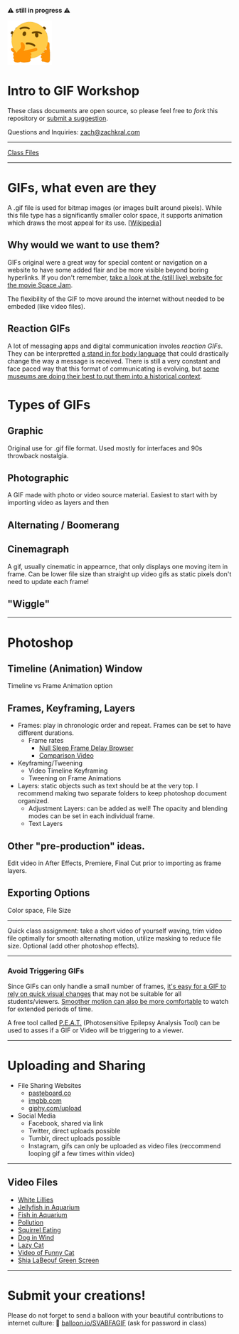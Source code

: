 ⚠️️ **still in progress** ⚠️️

<img src="hmmm.gif" width="100">

# Intro to GIF Workshop

These class documents are open source, so please feel free to *fork* this repository or [submit a suggestion](https://github.com/zachkrall/gif-workshop/issues).

Questions and Inquiries: [zach@zachkral.com](mailto:zach@zachkrall.com)

---

[Class Files](https://app.box.com/s/1luhhqzm6zkok5d4on4xjoi19tmgrish)

---

# GIFs, what even are they

A .gif file is used for bitmap images (or images built around pixels). While this file type has a significantly smaller color space, it supports animation which draws the most appeal for its use. [[Wikipedia](https://en.wikipedia.org/wiki/GIF)]

## Why would we want to use them?

GIFs original were a great way for special content or navigation on a website to have some added flair and be more visible beyond boring hyperlinks. If you don't remember, [take a look at the (still live) website for the movie Space Jam](https://www.warnerbros.com/archive/spacejam/movie/jam.htm).

The flexibility of the GIF to move around the internet without needed to be embeded (like video files).
 
## Reaction GIFs

A lot of messaging apps and digital communication involes *reaction GIFs*. They can be interpretted [a stand in for body language](https://daily.jstor.org/the-morphology-of-reaction-gifs/) that could drastically change the way a message is received. There is still a very constant and face paced way that this format of communicating is evolving, but [some museums are doing their best to put them into a historical context](https://www.reddit.com/r/gifs/comments/1yw7aa/hey_reddit_want_to_help_curate_a_museum/).

# Types of GIFs

## Graphic

Original use for .gif file format. Used mostly for interfaces and 90s throwback nostalgia. 

## Photographic 

A GIF made with photo or video source material. Easiest to start with by importing video as layers and then 

## Alternating / Boomerang

## Cinemagraph

A gif, usually cinematic in appearnce, that only displays one moving item in frame. Can be lower file size than straight up video gifs as static pixels don't need to update each frame!

## "Wiggle"

---

# Photoshop

## Timeline (Animation) Window

Timeline vs Frame Animation option

## Frames, Keyframing, Layers

* Frames: play in chronologic order and repeat. Frames can be set to have different durations.
    * Frame rates
        * [Null Sleep Frame Delay Browser](http://nullsleep.tumblr.com/post/16524517190/animated-gif-minimum-frame-delay-browser)
        * [Comparison Video](https://www.supercircuits.com/resources/tools/video-frame-rate-comparison-tool)
* Keyframing/Tweening
    * Video Timeline Keyframing
    * Tweening on Frame Animations
* Layers: static objects such as text should be at the very top. I recommend making two separate folders to keep photoshop document organized.
    * Adjustment Layers: can be added as well! The opacity and blending modes can be set in each individual frame.
    * Text Layers

## Other "pre-production" ideas.

Edit video in After Effects, Premiere, Final Cut prior to importing as frame layers.

## Exporting Options

Color space, File Size

---

Quick class assignment: take a short video of yourself waving, trim video file optimally for smooth alternating motion, utilize masking to reduce file size. Optional (add other photoshop effects).

---

### Avoid Triggering GIFs

Since GIFs can only handle a small number of frames, [it's easy for a GIF to rely on quick visual changes](http://www.ibtimes.com/animated-gifs-epilepsy-dangers-849817) that may not be suitable for all students/viewers. [Smoother motion can also be more comfortable](http://trickstersgambit.tumblr.com/post/24875127375/epilepsy-warning-tags-and-how-to-use-them-a-guide) to watch for extended periods of time. 

A free tool called [P.E.A.T.](http://trace.umd.edu/peat) (Photosensitive Epilepsy Analysis Tool) can be used to asses if a GIF or Video will be triggering to a viewer.

---
 
# Uploading and Sharing 

* File Sharing Websites
    * [pasteboard.co](pasteboard.co)
    * [imgbb.com](https://imgbb.com/)
    * [giphy.com/upload](https://giphy.com/upload/)
* Social Media
    * Facebook, shared via link
    * Twitter, direct uploads possible
    * Tumblr, direct uploads possible
    * Instagram, gifs can only be uploaded as video files (reccommend looping gif a few times within video)

---

## Video Files

* [White Lillies](http://mazwai.com/#/videos/208)
* [Jellyfish in Aquarium](https://videos.pexels.com/videos/video-of-jellyfishes-inside-of-aquarium-800)
* [Fish in Aquarium](https://videos.pexels.com/videos/fishes-in-a-aquarium-959)
* [Pollution](https://vimeo.com/groups/freehd/videos/1221054)
* [Squirrel Eating](https://videos.pexels.com/videos/squirrel-eating-1966)
* [Dog in Wind](https://videos.pexels.com/videos/dog-in-car-562)
* [Lazy Cat](https://videos.pexels.com/videos/lazy-cat-1736)
* [Video of Funny Cat](https://videos.pexels.com/videos/video-of-funny-cat-1775)
* [Shia LaBeouf Green Screen](https://vimeo.com/125095515)

---
  
# Submit your creations!
 
Please do not forget to send a balloon with your beautiful contributions to internet culture: 🎈 [balloon.io/SVABFAGIF](https://balloon.io/SVABFAGIF) (ask for password in class)

<br><br><br><br><br><br>
